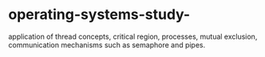 # operating-systems-study-
application of thread concepts, critical region, processes, mutual exclusion, communication mechanisms such as semaphore and pipes.
